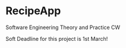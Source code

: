 # RecipeApp
Software Engineering Theory and Practice CW

Soft Deadline for this project is 1st March!